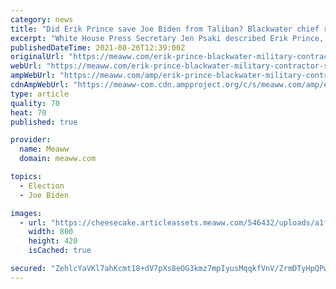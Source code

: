 ```yaml
---
category: news
title: "Did Erik Prince save Joe Biden from Taliban? Blackwater chief recalls 2008 rescue"
excerpt: "White House Press Secretary Jen Psaki described Erik Prince, 52, as having no 'heart and soul,' profiting off 'people's agony and pain'"
publishedDateTime: 2021-08-26T12:39:00Z
originalUrl: "https://meaww.com/erik-prince-blackwater-military-contractor-saved-stranded-joe-biden-in-taliban-territory-2008-rescue"
webUrl: "https://meaww.com/erik-prince-blackwater-military-contractor-saved-stranded-joe-biden-in-taliban-territory-2008-rescue"
ampWebUrl: "https://meaww.com/amp/erik-prince-blackwater-military-contractor-saved-stranded-joe-biden-in-taliban-territory-2008-rescue"
cdnAmpWebUrl: "https://meaww-com.cdn.ampproject.org/c/s/meaww.com/amp/erik-prince-blackwater-military-contractor-saved-stranded-joe-biden-in-taliban-territory-2008-rescue"
type: article
quality: 70
heat: 70
published: true

provider:
  name: Meaww
  domain: meaww.com

topics:
  - Election
  - Joe Biden

images:
  - url: "https://cheesecake.articleassets.meaww.com/546432/uploads/a1f94680-0663-11ec-8837-bfe51d82f824_800_420.png"
    width: 800
    height: 420
    isCached: true

secured: "ZehlcYaVKl7ahKcmt18+dV7pXs8eOG3kmz7mpIyusMqqkfVnV/ZrmDTyHpQPwL+Nv8ueGqxroywYk33OotvbM2xhtt8s16CkHeW99WjXlipI2xHnWUZV4ehDjjB4Ri/zlRI27u1kBfIcLllUEILdTlbB7mKRqeeXyWvnNghyCoXcD5/bs5rtGXEngUFkWjURS8YDqr8TKWMUgaoHOFyqKztwo12Gn02UPlV1TTS/AxxJMQuPrieklqWktOeDT4xQBF9LOtZEO+7RuAIIGe0UNG8ao5uHHIXtoSKXV32ne4Bt4u5JO08ZjzVmjU+QUgjA38A+TKvzxxPFvu7nMgY+aipk3Lmjf+h4INlv+6izbow=;a0QexstORBzryG5YM260Tg=="
---
```


